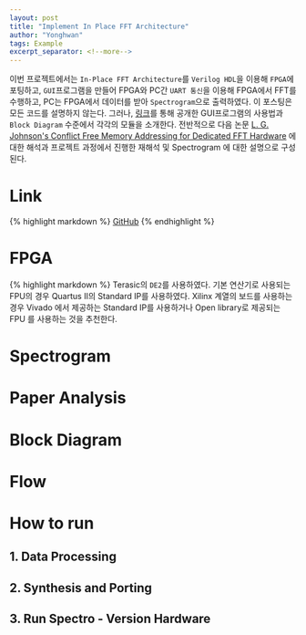 ```yaml
---
layout: post
title: "Implement In Place FFT Architecture"
author: "Yonghwan"
tags: Example
excerpt_separator: <!--more-->
---
```


이번 프로젝트에서는 `In-Place FFT Architecture`를 `Verilog HDL`을 이용해 `FPGA`에 포팅하고, `GUI`프로그램을 만들어 FPGA와 PC간 `UART 통신`을 이용해 FPGA에서 FFT를 수행하고, PC는 FPGA에서 데이터를 받아 `Spectrogram`으로 출력하였다. 이 포스팅은 모든 코드를 설명하지 않는다. 그러나, [링크](https://github.com/yhkwon6658/Inplace-FFT)를 통해 공개한 GUI프로그램의 사용법과 `Block Diagram` 수준에서 각각의 모듈을 소개한다. 전반적으로 다음 논문 [L. G. Johnson's Conflict Free Memory Addressing for Dedicated FFT Hardware](https://ieeexplore.ieee.org/document/142032) 에 대한 해석과 프로젝트 과정에서 진행한 재해석 및 Spectrogram 에 대한 설명으로 구성된다.

# Link
{% highlight markdown %}
[GitHub](https://github.com/yhkwon6658/Inplace-FFT)
{% endhighlight %}

# FPGA
{% highlight markdown %}
Terasic의 `DE2`를 사용하였다. 기본 연산기로 사용되는 FPU의 경우 Quartus II의 Standard IP를 사용하였다. Xilinx 계열의 보드를 사용하는 경우 Vivado 에서 제공하는 Standard IP를 사용하거나 Open library로 제공되는 FPU 를 사용하는 것을 추천한다.  

# Spectrogram

# Paper Analysis

# Block Diagram

# Flow

# How to run
## 1. Data Processing

## 2. Synthesis and Porting

## 3. Run Spectro - Version Hardware